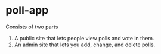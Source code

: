 # poll-app

Consists of two parts
1. A public site that lets people view polls and vote in them.
2. An admin site that lets you add, change, and delete polls.
